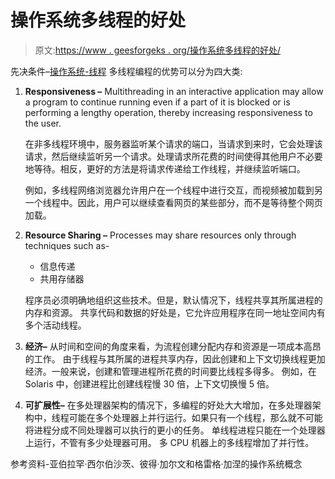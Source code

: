 # 操作系统多线程的好处

> 原文:[https://www . geesforgeks . org/操作系统多线程的好处/](https://www.geeksforgeeks.org/benefits-of-multithreading-in-operating-system/)

先决条件–[操作系统-线程](https://www.geeksforgeeks.org/operarting-system-thread/)
多线程编程的优势可以分为四大类:

1.  **Responsiveness –**
    Multithreading in an interactive application may allow a program to continue running even if a part of it is blocked or is performing a lengthy operation, thereby increasing responsiveness to the user.

    在非多线程环境中，服务器监听某个请求的端口，当请求到来时，它会处理该请求，然后继续监听另一个请求。处理请求所花费的时间使得其他用户不必要地等待。相反，更好的方法是将请求传递给工作线程，并继续监听端口。

    例如，多线程网络浏览器允许用户在一个线程中进行交互，而视频被加载到另一个线程中。因此，用户可以继续查看网页的某些部分，而不是等待整个网页加载。

2.  **Resource Sharing –**
    Processes may share resources only through techniques such as-
    *   信息传递
    *   共用存储器

    程序员必须明确地组织这些技术。但是，默认情况下，线程共享其所属进程的内存和资源。
    共享代码和数据的好处是，它允许应用程序在同一地址空间内有多个活动线程。

3.  **经济–**
    从时间和空间的角度来看，为流程创建分配内存和资源是一项成本高昂的工作。
    由于线程与其所属的进程共享内存，因此创建和上下文切换线程更加经济。一般来说，创建和管理进程所花费的时间要比线程多得多。
    例如，在 Solaris 中，创建进程比创建线程慢 30 倍，上下文切换慢 5 倍。
4.  **可扩展性–**
    在多处理器架构的情况下，多编程的好处大大增加，在多处理器架构中，线程可能在多个处理器上并行运行。如果只有一个线程，那么就不可能将进程分成不同处理器可以执行的更小的任务。
    单线程进程只能在一个处理器上运行，不管有多少处理器可用。
    多 CPU 机器上的多线程增加了并行性。

参考资料-亚伯拉罕·西尔伯沙茨、彼得·加尔文和格雷格·加涅的操作系统概念